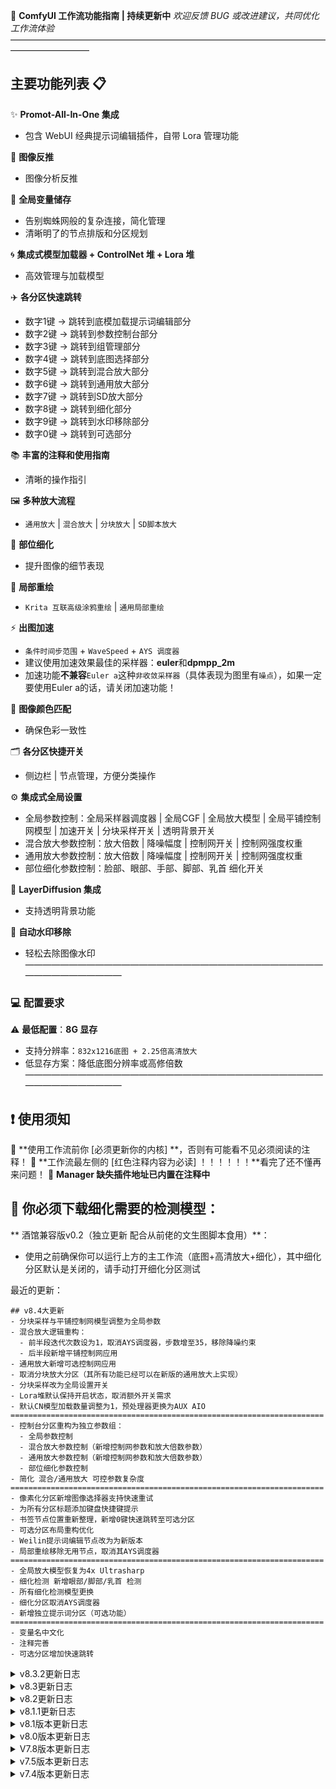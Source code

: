 🌟 **ComfyUI 工作流功能指南 | 持续更新中**
*欢迎反馈 BUG 或改进建议，共同优化工作流体验*
—————————————————————————————————————————————
## 主要功能列表 📋
✨ **Promot-All-In-One 集成**
- 包含 WebUI 经典提示词编辑插件，自带 Lora 管理功能

🎨 **图像反推**
- 图像分析反推

🔗 **全局变量储存**
- 告别蜘蛛网般的复杂连接，简化管理
- 清晰明了的节点排版和分区规划

🌀 **集成式模型加载器 + ControlNet 堆 + Lora 堆**
- 高效管理与加载模型

✈️ **各分区快速跳转**
- 数字1键 -> 跳转到底模加载提示词编辑部分
- 数字2键 -> 跳转到参数控制台部分
- 数字3键 -> 跳转到组管理部分
- 数字4键 -> 跳转到底图选择部分
- 数字5键 -> 跳转到混合放大部分
- 数字6键 -> 跳转到通用放大部分
- 数字7键 -> 跳转到SD放大部分
- 数字8键 -> 跳转到细化部分
- 数字9键 -> 跳转到水印移除部分
- 数字0键 -> 跳转到可选部分

📚 **丰富的注释和使用指南**
- 清晰的操作指引

🖼️ **多种放大流程**
- `通用放大` | `混合放大` | `分块放大` | `SD脚本放大`

👤 **部位细化**
- 提升图像的细节表现

🎨 **局部重绘**
- `Krita 互联高级涂鸦重绘` | `通用局部重绘`

⚡ **出图加速**
- `条件时间步范围` + `WaveSpeed` + `AYS 调度器`
- 建议使用加速效果最佳的采样器：**euler**和**dpmpp_2m**
- 加速功能**不兼容**`Euler a`这种`非收敛采样器`（具体表现为图里有`噪点`），如果一定要使用Euler a的话，请关闭加速功能！

🎨 **图像颜色匹配**
- 确保色彩一致性

🗂️ **各分区快捷开关**
- 侧边栏 | 节点管理，方便分类操作

⚙️ **集成式全局设置**
- 全局参数控制：全局采样器调度器 | 全局CGF | 全局放大模型 | 全局平铺控制网模型 | 加速开关 | 分块采样开关 | 透明背景开关
- 混合放大参数控制：放大倍数 | 降噪幅度 | 控制网开关 | 控制网强度权重
- 通用放大参数控制：放大倍数 | 降噪幅度 | 控制网开关 | 控制网强度权重
- 部位细化参数控制：脸部、眼部、手部、脚部、乳首 细化开关

🌈 **LayerDiffusion 集成**
- 支持透明背景功能

🚫 **自动水印移除**
- 轻松去除图像水印
—————————————————————————————————————————————
### 💻 **配置要求**
⚠️ **最低配置**：**8G 显存**
- 支持分辨率：`832x1216底图 + 2.25倍高清放大`
- 低显存方案：降低底图分辨率或高修倍数
—————————————————————————————————————————————
## ❗ 使用须知
🛑 **使用工作流前你 [必须更新你的内核] **，否则有可能看不见必须阅读的注释！
🛑 **工作流最左侧的 [红色注释内容为必读] ！！！！！！**看完了还不懂再来问题！
🛑 **Manager 缺失插件地址已内置在注释中**
##  🛑 你必须下载细化需要的检测模型：

** 酒馆兼容版v0.2（独立更新 配合从前佬的文生图脚本食用）**：
- 使用之前确保你可以运行上方的主工作流（底图+高清放大+细化），其中细化分区默认是关闭的，请手动打开细化分区测试


最近的更新：
```
## v8.4大更新
- 分块采样与平铺控制网模型调整为全局参数
- 混合放大逻辑重构：
  - 前半段迭代次数设为1，取消AYS调度器，步数增至35，移除降噪约束
  - 后半段新增平铺控制网应用
- 通用放大新增可选控制网应用
- 取消分块放大分区（其所有功能已经可以在新版的通用放大上实现）
- 分块采样改为全局设置开关
- Lora堆默认保持开启状态，取消额外开关需求
- 默认CN模型加载数量调整为1，预处理器更换为AUX AIO
======================================================================
- 控制台分区重构为独立参数组：
  - 全局参数控制
  - 混合放大参数控制（新增控制网参数和放大倍数参数）
  - 通用放大参数控制（新增控制网参数和放大倍数参数）
  - 部位细化参数控制
- 简化 混合/通用放大 可控参数复杂度
======================================================================
- 像素化分区新增图像选择器支持快速重试
- 为所有分区标题添加键盘快捷键提示
- 书签节点位置重新整理，新增0键快速跳转至可选分区
- 可选分区布局重构优化
- Weilin提示词编辑节点改为为新版本
- 局部重绘移除无用节点，取消其AYS调度器
======================================================================
- 全局放大模型恢复为4x Ultrasharp
- 细化检测 新增眼部/脚部/乳首 检测
- 所有细化检测模型更换
- 细化分区取消AYS调度器
- 新增独立提示词分区（可选功能）
======================================================================
- 变量名中文化
- 注释完善
- 可选分区增加快速跳转
```
<details>
<summary>v8.3.2更新日志</summary>
## v8.3.2小型更新（可选更新）：
1、添加一键图像像素化节点PixelOE（需要手动克隆插件到本地）
- [Github地址](https://github.com/KohakuBlueleaf/PixelOE)
2、完善必看注释，避免歧义，注释里的模型要求部分增加细化模型和地址
3、添加一个超酷的萌新友好箭头
</details>
<details>
<summary>v8.3更新日志</summary>
## v8.3更新：
**1、控制台组节点拆分为：**
- 控制面板 通用
- 控制面板 混合放大
- 控制面板 其他
**2、控制面板新增参数控制：**
- 混合放大后半段降噪幅度
- 通用放大降噪幅度
**3、混合放大修改：**
- 移除PAG
- 前半段目标降噪幅度降低到`0.1`
- 噪声注入方式改为`CPU`
- 噪声注入目标强度降低到`0.1`
- 后半段降噪幅度降低到`0.2`
- ||修正后半段采样部分参数没有暴露的问题||
**4、细化分区的顺序改回旧版**
**5、细化分区改为默认关闭**
**6、部分注释位置调整、修正部分图片没有读取默认示例的问题**
## Tips：
- 此次旨在提高`控制台区域可操作性`和`混合放大的稳定性`
</details>
<details>
<summary>v8.2更新日志</summary>
## v8.2更新：
- 通用放大部分的放大模型统一
- 通用放大降噪幅度降低为`0.35`，步数增加到`35`
- 混合放大后半的通用放大降噪幅度降低为`0.35`、PAG强度降低到`1`，惩罚力度提升到`0.8`，图像迭代放大改为Latent迭代放大
- 主要设置部分节点整合为一个组节点（CUI这个组节点总算是好用了一会）
- 将混合放大后半段的通用放大也应用PAG的效果
- 全局随机种回归 ||这次没有忘记改回随机||
- 细化分区调整到高清放大之后（速度下降，但是细化效果应比之前好）
- 注释补充和修正
</details>
<details>
<summary>v8.1.1更新日志</summary>
8.1.1更新：
修正底图随机种被固定的问题
</details>
<details>
<summary>v8.1版本更新日志</summary>
v8.1小型更新：
1、修正开启加速导致Lora失效的问题
2、修正质量词错误
</details>
<details>
<summary>v8.0版本更新日志</summary>
## v8.0大更新：
1、工作流设置区域排版全面重构，新增大量变量储存节点，进一步规范工作流排版
2、组管理单独设置为一个分区
3、正面提示词新增一个后缀列表节点
4、主要设置部分新增设置项：
- 噪声注入强度 - 结束
- 迭代放大降噪幅度 - 起始
- 迭代放大降噪幅度 - 结束
5、新增一个显示完整正面提示词的节点
6、Lora堆最终应用位置调整
7、ControlNet堆应用位置调整，修复了之前ControlNet失效的问题，改为独立的可选分区（此分区只影响底图）
8、高清放大分区控制节点属性修改，最大选项只能为1
9、必看注释新增`Impact Subpack`插件需求
10、细化分区顺序调整，改为底图后，高清放大前
11、底图步数降低到`35`，AYS调度器相关采样步数降低到`15`
12、放大模型改为`RealESRGAN_2`（速度更快）
安装方法：`ComfyUI-Manager菜单内选择【Model Manager】,【Type】选择【upscale】，找到这个名称的模型点击安装，安装完毕后刷新即可`
13、注释补充与完善

⚠️ 注意：
- `质量词、采样器、调度器、CFG`需要根据模型要求自行修改，工作流里的默认参数并不适用于所有模型
- 默认的质量词`拼写有误`（少了个m），你可以自己加上或者换成自己常用的质量词
</details>
<details>
<summary>V7.8版本更新日志</summary>
V7.8版本更新：
1、必看注释节点改为适配markdown格式的版本，注释内容整理，优化观看体验，补充缺失插件的原址
2、提示词编辑部分补充一个固定正面提示词前缀列表的节点，你可以在这里填上你的质量词和画师串，这样就不用每次编辑提示词都重写了
3、WaveSpeed参数调整，默认参数改为官方推荐，但修改其max_consecutive _cache_list为1，使其每次使用缓存后都会使用一次原始采样，如此交替进行
4、保存图像节点改为was节点套件中的Image Save，图片将会跟保存日期分成文件夹保存
5、PAG的强度改为2，adaptive_scale改为0.5
6、所有使用AYS调度器的采样器步数略微增加到20
7、细化分区的检测改回yolo，细化采样节点改为easy use系列的细节修复节点
8、通用局部重绘的采样节点改为easy use的内部简易K采样器
9、注释整理与补充 节点和分区排版整理
</details>
<details>
<summary>v7.5版本更新日志</summary>
7.7.5版本更新：
1、PAG生效范围降低到0.3
2、面部手部细化分区更名为面部手部脚部细化，改为使用 segment anything 进行识别（第一次使用会在后台下载2个多G的模型，请务必开启TUN模式）
识别准确率更高，增加脚部的细化（有时候会识别成鞋子）
</details>
<details>
<summary>v7.4版本更新日志</summary>
7.7.4版本更新：
1、默认底图分辨率缩小，改回 832 x 1216 以适配更多模型
2、底图步数增加
3、wavespeed的加速生效区间改为0.35 ~ 1
4、负面条件生效范围改为0 ~ 0.7
5、迭代放大的PAG强度降低到3，生效区间增加到0.5，初始重绘幅度降低到0.3（希望可以缓解部分模型比目鱼的情况）
6、略微增大tile放大的重绘幅度
7、略微增大手部细化的重绘幅度
8、部分节点和分区排版整理，注释补充和修改
</details>

